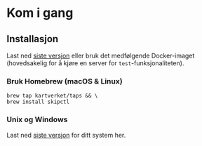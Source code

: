 # Kom i gang

## Installasjon

Last ned [siste versjon](https://github.com/kartverket/skipctl/releases) eller bruk det medfølgende Docker-imaget (hovedsakelig for å kjøre en server for `test`-funksjonaliteten).

### Bruk Homebrew (macOS & Linux)

```shell
brew tap kartverket/taps && \
brew install skipctl
```

### Unix og Windows

Last ned [siste versjon](https://github.com/kartverket/skipctl/releases) for ditt system her.
